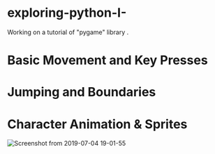 # exploring-python-I- 

Working on a tutorial of "pygame" library . 

#  Basic Movement and Key Presses 
# Jumping and Boundaries
# Character Animation & Sprites 

![Screenshot from 2019-07-04 19-01-55](https://user-images.githubusercontent.com/10968758/60683206-75c68580-9e8e-11e9-8f4d-88ffcb8480fc.png)

